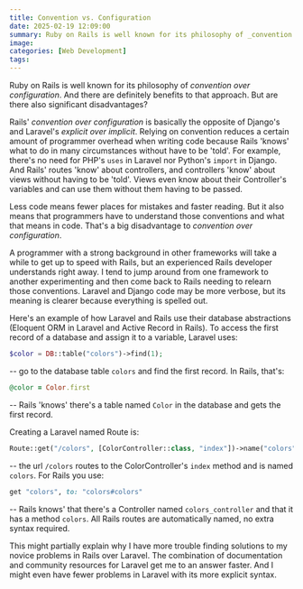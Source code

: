 ```yaml
---
title: Convention vs. Configuration
date: 2025-02-19 12:09:00
summary: Ruby on Rails is well known for its philosophy of _convention over configuration_. And there are definitely benefits to that approach. But are there also significant disadvantages?
image:
categories: [Web Development]
tags:
---
```


Ruby on Rails is well known for its philosophy of _convention over configuration_. And there are definitely benefits to that approach. But are there also significant disadvantages?

<!--more-->

Rails' _convention over configuration_ is basically the opposite of Django's and Laravel's _explicit over implicit_. Relying on convention reduces a certain amount of programmer overhead when writing code because Rails 'knows' what to do in many circumstances without have to be 'told'. For example, there's no need for PHP's `uses` in Laravel nor Python's `import` in Django. And Rails' routes 'know' about controllers, and controllers 'know' about views without having to be 'told'. Views even know about their Controller's variables and can use them without them having to be passed.

Less code means fewer places for mistakes and faster reading. But it also means that programmers have to understand those conventions and what that means in code. That's a big disadvantage to _convention over configuration_.

A programmer with a strong background in other frameworks will take a while to get up to speed with Rails, but an experienced Rails developer understands right away. I tend to jump around from one framework to another experimenting and then come back to Rails needing to relearn those conventions. Laravel and Django code may be more verbose, but its meaning is clearer because everything is spelled out.

Here's an example of how Laravel and Rails use their database abstractions (Eloquent ORM in Laravel and Active Record in Rails). To access the first record of a database and assign it to a variable, Laravel uses:

```php
$color = DB::table("colors")->find(1);
```

-- go to the database table `colors` and find the first record. In Rails, that's:

```ruby
@color = Color.first
```

-- Rails 'knows' there's a table named `Color` in the database and gets the first record.

Creating a Laravel named Route is:

```php
Route::get("/colors", [ColorController::class, "index"])->name("colors");
```

-- the url `/colors` routes to the ColorController's `index` method and is named `colors`. For Rails you use:

```ruby
get "colors", to: "colors#colors"
```

-- Rails knows' that there's a Controller named `colors_controller` and that it has a method `colors`. All Rails routes are automatically named, no extra syntax required.

This might partially explain why I have more trouble finding solutions to my novice problems in Rails over Laravel. The combination of documentation and community resources for Laravel get me to an answer faster. And I might even have fewer problems in Laravel with its more explicit syntax.
